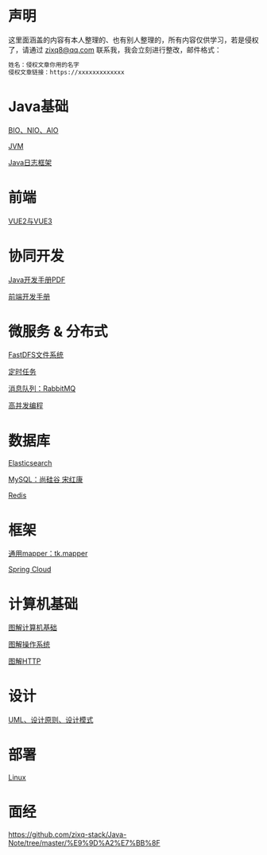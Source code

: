 # 声明
这里面涵盖的内容有本人整理的、也有别人整理的，所有内容仅供学习，若是侵权了，请通过 zixq8@qq.com 联系我，我会立刻进行整改，邮件格式：
```txt
姓名：侵权文章你用的名字
侵权文章链接：https://xxxxxxxxxxxxx
```


# Java基础
[BIO、NIO、AIO](https://github.com/zixq-stack/Java-Note/blob/master/Java%20%E5%9F%BA%E7%A1%80/BIO%E3%80%81NIO%E3%80%81AIO.md)

[JVM](https://github.com/zixq-stack/Java-Note/blob/master/Java%20%E5%9F%BA%E7%A1%80/JVM.md)

[Java日志框架](https://github.com/zixq-stack/Java-Note/blob/master/Java%20%E5%9F%BA%E7%A1%80/Java%20%E6%97%A5%E5%BF%97%E6%A1%86%E6%9E%B6%E6%95%B4%E7%90%86.md)


# 前端
[VUE2与VUE3](https://github.com/zixq-stack/Java-Note/blob/master/Java%20%E5%9F%BA%E7%A1%80/Java%20%E6%97%A5%E5%BF%97%E6%A1%86%E6%9E%B6%E6%95%B4%E7%90%86.md)


# 协同开发
[Java开发手册PDF](https://github.com/zixq-stack/Java-Note/blob/master/%E5%8D%8F%E5%90%8C%E5%BC%80%E5%8F%91%26%E9%83%A8%E7%BD%B2%26%E5%B7%A5%E5%85%B7/Java%20%E5%BC%80%E5%8F%91%E6%89%8B%E5%86%8C_%E9%BB%84%E5%B1%B1%E7%89%88.pdf)

[前端开发手册](https://github.com/zixq-stack/Java-Note/blob/master/%E5%8D%8F%E5%90%8C%E5%BC%80%E5%8F%91%26%E9%83%A8%E7%BD%B2%26%E5%B7%A5%E5%85%B7/%E5%89%8D%E7%AB%AF%E5%BC%80%E5%8F%91%E6%89%8B%E5%86%8C%5B%E5%86%85%E9%83%A8%5D.pdf)



# 微服务 & 分布式
[FastDFS文件系统](https://github.com/zixq-stack/Java-Note/blob/master/%E5%BE%AE%E6%9C%8D%E5%8A%A1%26%E5%88%86%E5%B8%83%E5%BC%8F/%E5%88%86%E5%B8%83%E5%BC%8F%E6%96%87%E4%BB%B6%E7%B3%BB%E7%BB%9F/FastDFS.md)

[定时任务](https://github.com/zixq-stack/Java-Note/blob/master/%E5%BE%AE%E6%9C%8D%E5%8A%A1%26%E5%88%86%E5%B8%83%E5%BC%8F/%E5%AE%9A%E6%97%B6%E4%BB%BB%E5%8A%A1/%E5%AE%9A%E6%97%B6%E4%BB%BB%E5%8A%A1.md)


[消息队列：RabbitMQ](https://github.com/zixq-stack/Java-Note/blob/master/%E5%BE%AE%E6%9C%8D%E5%8A%A1%26%E5%88%86%E5%B8%83%E5%BC%8F/%E6%B6%88%E6%81%AF%E9%98%9F%E5%88%97/RabbitMQ/rabbitMQ.md)


[高并发编程](https://github.com/zixq-stack/Java-Note/blob/master/%E5%BE%AE%E6%9C%8D%E5%8A%A1%26%E5%88%86%E5%B8%83%E5%BC%8F/%E6%B6%88%E6%81%AF%E9%98%9F%E5%88%97/RabbitMQ/rabbitMQ.md)



# 数据库
[Elasticsearch](https://github.com/zixq-stack/Java-Note/blob/master/%E6%95%B0%E6%8D%AE%E5%BA%93/ElasticSearch/ElasticSearch.md)

[MySQL：尚硅谷 宋红康](https://github.com/zixq-stack/Java-Note/tree/master/%E6%95%B0%E6%8D%AE%E5%BA%93/MySQL)

[Redis](https://github.com/zixq-stack/Java-Note/tree/master/%E6%95%B0%E6%8D%AE%E5%BA%93/Redis)


# 框架
[通用mapper：tk.mapper](https://github.com/zixq-stack/Java-Note/tree/master/%E6%A1%86%E6%9E%B6/%E9%80%9A%E7%94%A8Mapper)

[Spring Cloud](https://github.com/zixq-stack/Java-Note/blob/master/%E6%A1%86%E6%9E%B6/SpringCloud%20%E6%95%B4%E5%90%88.md)





# 计算机基础
[图解计算机基础](https://github.com/zixq-stack/Java-Note/blob/master/%E8%AE%A1%E7%AE%97%E6%9C%BA%E5%9F%BA%E7%A1%80/%E5%9B%BE%E8%A7%A3%E8%AE%A1%E7%AE%97%E6%9C%BA%E5%9F%BA%E7%A1%80.pdf)

[图解操作系统](https://github.com/zixq-stack/Java-Note/blob/master/%E8%AE%A1%E7%AE%97%E6%9C%BA%E5%9F%BA%E7%A1%80/%E5%9B%BE%E8%A7%A3%E6%93%8D%E4%BD%9C%E7%B3%BB%E7%BB%9F.pdf)

[图解HTTP](https://github.com/zixq-stack/Java-Note/blob/master/%E8%AE%A1%E7%AE%97%E6%9C%BA%E5%9F%BA%E7%A1%80/%E5%9B%BE%E8%A7%A3HTTP.pdf)



# 设计
[UML、设计原则、设计模式](https://github.com/zixq-stack/Java-Note/blob/master/%E8%AE%BE%E8%AE%A1/UML%E3%80%81%E8%AE%BE%E8%AE%A1%E5%8E%9F%E5%88%99%E3%80%81%E8%AE%BE%E8%AE%A1%E6%A8%A1%E5%BC%8F.md)


# 部署
[Linux](https://github.com/zixq-stack/Java-Note/blob/master/%E9%83%A8%E7%BD%B2/Linux/Linux.pdf)


# 面经
https://github.com/zixq-stack/Java-Note/tree/master/%E9%9D%A2%E7%BB%8F













